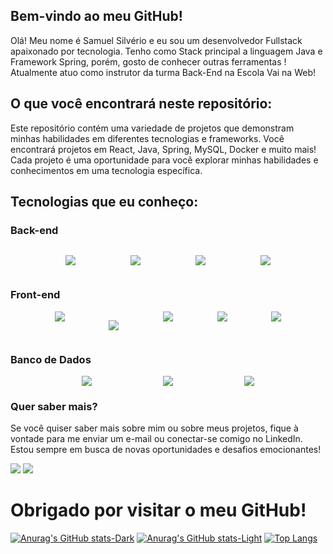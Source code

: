 
## Bem-vindo ao meu GitHub! 

Olá! Meu nome é Samuel Silvério e eu sou um desenvolvedor Fullstack apaixonado por tecnologia. Tenho como Stack principal a linguagem Java e Framework Spring, porém, gosto de conhecer outras ferramentas !<br>
Atualmente atuo como instrutor da turma Back-End na Escola Vai na Web!

## O que você encontrará neste repositório: <br>
Este repositório contém uma variedade de projetos que demonstram minhas habilidades em diferentes tecnologias e frameworks. Você encontrará projetos em React, Java, Spring, MySQL, Docker e muito mais! Cada projeto é uma oportunidade para você explorar minhas habilidades e conhecimentos em uma tecnologia específica.

## Tecnologias que eu conheço: <br>
<h3>Back-end</h3>

<div style="display: flex; width:100%;justify-content:space-evenly">



<img src='https://img.shields.io/badge/java-%23ED8B00.svg?style=for-the-badge&logo=java&logoColor=white'
 />

<img src='https://img.shields.io/badge/spring-%236DB33F.svg?style=for-the-badge&logo=spring&logoColor=white'
/>

<img src='https://img.shields.io/badge/python-3670A0?style=for-the-badge&logo=python&logoColor=ffdd54'
 />

<img  src='https://img.shields.io/badge/flask-%23000.svg?style=for-the-badge&logo=flask&logoColor=white'
/>



</div>

<h3>Front-end</h3>

<div style="display: flex; width:100%;justify-content:space-evenly">

<img src='https://img.shields.io/badge/typescript-%23007ACC.svg?style=for-the-badge&logo=typescript&logoColor=white'  />

<img src='https://img.shields.io/badge/html5-%23E34F26.svg?style=for-the-badge&logo=html5&logoColor=white'
/>

<img src='https://img.shields.io/badge/javascript-%23323330.svg?style=for-the-badge&logo=javascript&logoColor=%23F7DF1E'  />

<img src='https://img.shields.io/badge/css3-%231572B6.svg?style=for-the-badge&logo=css3&logoColor=white'/>

<img  src='https://img.shields.io/badge/react-%2320232a.svg?style=for-the-badge&logo=react&logoColor=%2361DAFB'  />

</div>



<h3>Banco de Dados</h3>

<div style="display: flex; width:100%;justify-content:space-evenly"> 

<img  src='https://img.shields.io/badge/mysql-%2300f.svg?style=for-the-badge&logo=mysql&logoColor=white'/>

<img src= 'https://img.shields.io/badge/postgres-%23316192.svg?style=for-the-badge&logo=postgresql&logoColor=white'/>

<img src= 'https://img.shields.io/badge/MongoDB-%234ea94b.svg?style=for-the-badge&logo=mongodb&logoColor=white' />


</div>

### Quer saber mais? <br>
Se você quiser saber mais sobre mim ou sobre meus projetos, fique à vontade para me enviar um e-mail ou conectar-se comigo no LinkedIn. Estou sempre em busca de novas oportunidades e desafios emocionantes!

<div> 
  <a href = "mailto: samuel.silverio001@gmail.com"><img src="https://img.shields.io/badge/-Gmail-%23333?style=for-the-badge&logo=gmail&logoColor=white" target="_blank"></a>
  <a href="https://www.linkedin.com/in/samuel-silveriom/" target="_blank"><img src="https://img.shields.io/badge/-LinkedIn-%230077B5?style=for-the-badge&logo=linkedin&logoColor=white" target="_blank"></a> 
  
</div>

# Obrigado por visitar o meu GitHub!


[![Anurag's GitHub stats-Dark](https://github-readme-stats.vercel.app/api?username=Samuel-prata&show_icons=true&theme=dark#gh-dark-mode-only)](https://github.com/Samuel-prata/github-readme-stats#gh-dark-mode-only)
[![Anurag's GitHub stats-Light](https://github-readme-stats.vercel.app/api?username=Samuel-prata&show_icons=true&theme=default#gh-light-mode-only)](https://github.com/Samuel-prata/github-readme-stats#gh-light-mode-only)
[![Top Langs](https://github-readme-stats.vercel.app/api/top-langs/?username=Samuel-prata)](https://github.com/Samuel-prata/github-readme-stats)

